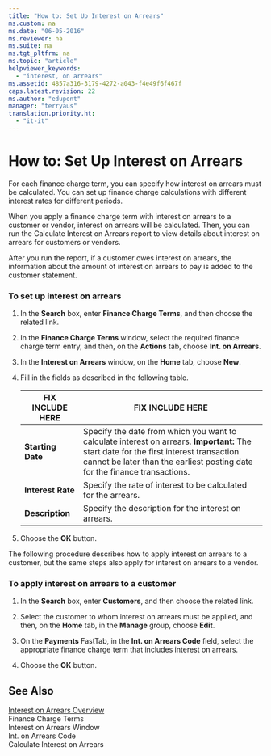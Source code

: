 ```yaml
---
title: "How to: Set Up Interest on Arrears"
ms.custom: na
ms.date: "06-05-2016"
ms.reviewer: na
ms.suite: na
ms.tgt_pltfrm: na
ms.topic: "article"
helpviewer_keywords: 
  - "interest, on arrears"
ms.assetid: 4857a316-3179-4272-a043-f4e49f6f467f
caps.latest.revision: 22
ms.author: "edupont"
manager: "terryaus"
translation.priority.ht: 
  - "it-it"
---
```

# How to: Set Up Interest on Arrears
For each finance charge term, you can specify how interest on arrears must be calculated. You can set up finance charge calculations with different interest rates for different periods.  
  
 When you apply a finance charge term with interest on arrears to a customer or vendor, interest on arrears will be calculated. Then, you can run the Calculate Interest on Arrears report to view details about interest on arrears for customers or vendors.  
  
 After you run the report, if a customer owes interest on arrears, the information about the amount of interest on arrears to pay is added to the customer statement.  
  
### To set up interest on arrears  
  
1.  In the **Search** box, enter **Finance Charge Terms**, and then choose the related link.  
  
2.  In the **Finance Charge Terms** window, select the required finance charge term entry, and then, on the **Actions** tab, choose **Int. on Arrears**.  
  
3.  In the **Interest on Arrears** window, on the **Home** tab, choose **New**.  
  
4.  Fill in the fields as described in the following table.  
  
    |FIX INCLUDE HERE<!--[!INCLUDE[bp_tablefield](../../ApplicationDesign/includes/bp_tablefield_md.md)] -->|FIX INCLUDE HERE<!--[!INCLUDE[bp_tabledescription](../../ApplicationDesign/includes/bp_tabledescription_md.md)] -->|  
    |---------------------------------|---------------------------------------|  
    |**Starting Date**|Specify the date from which you want to calculate interest on arrears. **Important:**  The start date for the first interest transaction cannot be later than the earliest posting date for the finance transactions.|  
    |**Interest Rate**|Specify the rate of interest to be calculated for the arrears.|  
    |**Description**|Specify the description for the interest on arrears.|  
  
5.  Choose the **OK** button.  
  
 The following procedure describes how to apply interest on arrears to a customer, but the same steps also apply for interest on arrears to a vendor.  
  
### To apply interest on arrears to a customer  
  
1.  In the **Search** box, enter **Customers**, and then choose the related link.  
  
2.  Select the customer to whom interest on arrears must be applied, and then, on the **Home** tab, in the **Manage** group, choose **Edit**.  
  
3.  On the **Payments** FastTab, in the **Int. on Arrears Code** field, select the appropriate finance charge term that includes interest on arrears.  
  
4.  Choose the **OK** button.  
  
## See Also  
 [Interest on Arrears Overview](../../LocalFunctionalityForMicrosoftDynamicsNav2016/Italy/interest-on-arrears-overview.md)   
 Finance Charge Terms   
 Interest on Arrears Window   
 Int. on Arrears Code   
 Calculate Interest on Arrears